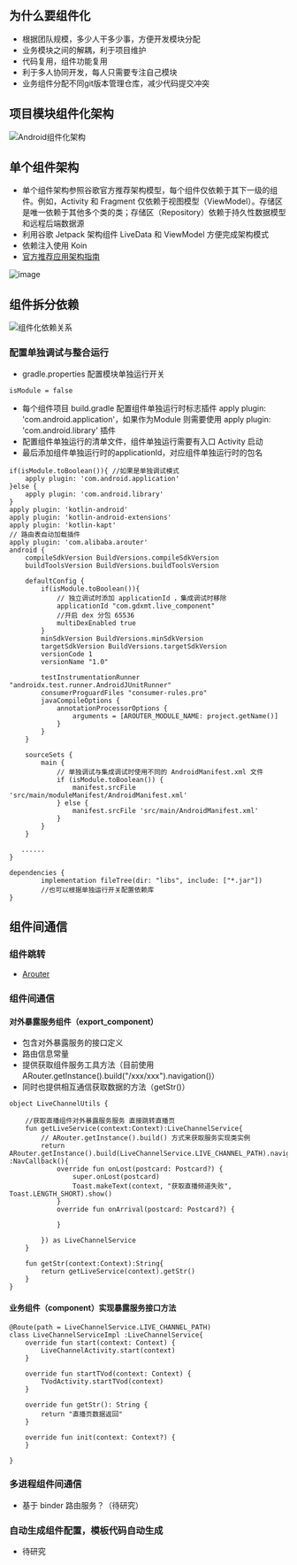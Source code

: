 ## 为什么要组件化

- 根据团队规模，多少人干多少事，方便开发模块分配
- 业务模块之间的解耦，利于项目维护
- 代码复用，组件功能复用
- 利于多人协同开发，每人只需要专注自己模块
- 业务组件分配不同git版本管理仓库，减少代码提交冲突

## 项目模块组件化架构

![Android组件化架构](https://github.com/maoqitian/MaoMdPhoto/raw/master/Android%E7%BB%84%E4%BB%B6%E5%8C%96/Android%E5%AE%A2%E6%88%B7%E7%AB%AF%E7%BB%84%E4%BB%B6%E5%8C%96%E6%9E%B6%E6%9E%84.jpg)

## 单个组件架构
- 单个组件架构参照谷歌官方推荐架构模型，每个组件仅依赖于其下一级的组件。例如，Activity 和 Fragment 仅依赖于视图模型（ViewModel）。存储区是唯一依赖于其他多个类的类；存储区（Repository）依赖于持久性数据模型和远程后端数据源
- 利用谷歌 Jetpack 架构组件 LiveData 和 ViewModel 方便完成架构模式
- 依赖注入使用 Koin 
- [官方推荐应用架构指南](https://developer.android.com/jetpack/guide?hl=zh-cn)

![image](https://github.com/maoqitian/MaoMdPhoto/raw/master/Android%E7%BB%84%E4%BB%B6%E5%8C%96/Android-final-architecture.png)

## 组件拆分依赖

![组件化依赖关系](https://github.com/maoqitian/MaoMdPhoto/raw/master/Android%E7%BB%84%E4%BB%B6%E5%8C%96/%E7%BB%84%E4%BB%B6%E5%8C%96%E4%BE%9D%E8%B5%96%E5%85%B3%E7%B3%BB.jpg)

### 配置单独调试与整合运行

- gradle.properties 配置模块单独运行开关

```
isModule = false
```
- 每个组件项目 build.gradle 配置组件单独运行时标志插件 apply plugin: 'com.android.application'，如果作为Module 则需要使用 apply plugin: 'com.android.library' 插件
- 配置组件单独运行的清单文件，组件单独运行需要有入口 Activity 启动
- 最后添加组件单独运行时的applicationId，对应组件单独运行时的包名
```
if(isModule.toBoolean()){ //如果是单独调试模式
    apply plugin: 'com.android.application'
}else {
    apply plugin: 'com.android.library'
}
apply plugin: 'kotlin-android'
apply plugin: 'kotlin-android-extensions'
apply plugin: 'kotlin-kapt'
// 路由表自动加载插件
apply plugin: 'com.alibaba.arouter'
android {
    compileSdkVersion BuildVersions.compileSdkVersion
    buildToolsVersion BuildVersions.buildToolsVersion

    defaultConfig {
        if(isModule.toBoolean()){
            // 独立调试时添加 applicationId ，集成调试时移除
            applicationId "com.gdxmt.live_component"
            //开启 dex 分包 65536
            multiDexEnabled true
        }
        minSdkVersion BuildVersions.minSdkVersion
        targetSdkVersion BuildVersions.targetSdkVersion
        versionCode 1
        versionName "1.0"

        testInstrumentationRunner "androidx.test.runner.AndroidJUnitRunner"
        consumerProguardFiles "consumer-rules.pro"
        javaCompileOptions {
            annotationProcessorOptions {
                arguments = [AROUTER_MODULE_NAME: project.getName()]
            }
        }
    }

    sourceSets {
        main {
            // 单独调试与集成调试时使用不同的 AndroidManifest.xml 文件
            if (isModule.toBoolean()) {
                manifest.srcFile 'src/main/moduleManifest/AndroidManifest.xml'
            } else {
                manifest.srcFile 'src/main/AndroidManifest.xml'
            }
        }
    }

   ......
}

dependencies {
        implementation fileTree(dir: "libs", include: ["*.jar"])
        //也可以根据单独运行开关配置依赖库
}
```
## 组件间通信

### 组件跳转
- [Arouter](https://github.com/alibaba/ARouter)

### 组件间通信

#### 对外暴露服务组件（export_component）

- 包含对外暴露服务的接口定义
- 路由信息常量
- 提供获取组件服务工具方法（目前使用ARouter.getInstance().build("/xxx/xxx").navigation()）
- 同时也提供相互通信获取数据的方法（getStr()）
```
object LiveChannelUtils {

    //获取直播组件对外暴露服务服务 直接跳转直播页
    fun getLiveService(context:Context):LiveChannelService{
        // ARouter.getInstance().build() 方式来获取服务实现类实例
        return ARouter.getInstance().build(LiveChannelService.LIVE_CHANNEL_PATH).navigation(context,object :NavCallback(){
            override fun onLost(postcard: Postcard?) {
                super.onLost(postcard)
                Toast.makeText(context, "获取直播频道失败", Toast.LENGTH_SHORT).show()
            }
            override fun onArrival(postcard: Postcard?) {

            }

        }) as LiveChannelService
    }

    fun getStr(context:Context):String{
        return getLiveService(context).getStr()
    }
}
```
#### 业务组件（component）实现暴露服务接口方法
```
@Route(path = LiveChannelService.LIVE_CHANNEL_PATH)
class LiveChannelServiceImpl :LiveChannelService{
    override fun start(context: Context) {
        LiveChannelActivity.start(context)
    }

    override fun startTVod(context: Context) {
        TVodActivity.startTVod(context)
    }

    override fun getStr(): String {
        return "直播页数据返回"
    }

    override fun init(context: Context?) {
    }

}
```
### 多进程组件间通信

- 基于 binder 路由服务？（待研究）

### 自动生成组件配置，模板代码自动生成 
- 待研究
